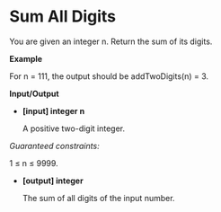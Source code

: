 # Sum All Digits
You are given an integer n. Return the sum of its digits.

**Example**

For n = 111, the output should be
addTwoDigits(n) = 3.

**Input/Output**

- **[input] integer n**

    A positive two-digit integer.

*Guaranteed constraints:*

1 ≤ n ≤ 9999.

- **[output] integer**

    The sum of all digits of the input number.